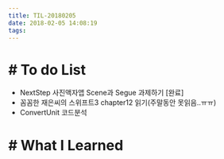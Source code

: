 ```yaml
---
title: TIL-20180205
date: 2018-02-05 14:08:19
tags: 
---
```


# # To do List

- NextStep 사진액자앱 Scene과 Segue 과제하기 [완료]
- 꼼꼼한 재은씨의 스위프트3 chapter12 읽기(주말동안 못읽음..ㅠㅠ)
- ConvertUnit 코드분석


# # What I Learned

